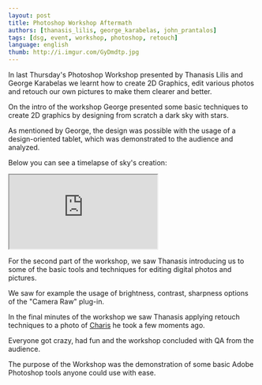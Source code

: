 ```yaml
---
layout: post
title: Photoshop Workshop Aftermath
authors: [thanasis_lilis, george_karabelas, john_prantalos]
tags: [dsg, event, workshop, photoshop, retouch]
language: english
thumb: http://i.imgur.com/GyDmdtp.jpg
---
```

In last Thursday's Photoshop Workshop presented by Thanasis Lilis and George
Karabelas we learnt how to create 2D Graphics, edit various photos and retouch
our own pictures to make them clearer and better.

On the intro of the workshop George presented some basic techniques to create
2D graphics by designing from scratch a dark sky with stars.

As mentioned by George, the design was possible with the usage of a
design-oriented tablet, which was demonstrated to the audience and analyzed.

Below you can see a timelapse of sky's creation:

<div class="embed-responsive embed-responsive-16by9">
	<iframe class="embed-responsive-item" allowfullscreen src="https://www.youtube.com/embed/3OzN50UzjjY" ></iframe>
</div>

For the second part of the workshop, we saw Thanasis introducing us to some of
the basic tools and techniques for editing digital photos and pictures.

We saw for example the usage of brightness, contrast, sharpness options of the
"Camera Raw" plug-in.

In the final minutes of the workshop we saw Thanasis applying retouch
techniques to a photo of [Charis]({{site.baseurl}}/team/dimos-charis) he took
a few moments ago.

Everyone got crazy, had fun and the workshop concluded with QA from the
audience.

The purpose of the Workshop was the demonstration of some basic Adobe Photoshop
tools anyone could use with ease.
